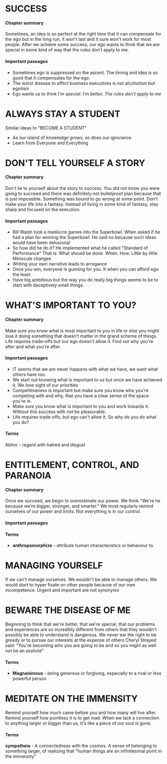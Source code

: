 # SUCCESS
#### Chapter summary
Sometimes, an idea is so perfect at the right time that it can compensate for the ego but in the long run, it won't last and it sure won't work for most people. After we achieve some success, our ego wants to think that we are special in some kind of way that the rules don't apply to me. 
#### Important passages
- Sometimes ego is suppressed on the ascent. The timing and idea is so good that it compensates for the ego. 
- The worst disease to afflict business executives is not alcoholism but egotism
- Ego wants us to think *I'm special. I'm better. The rules don't apply to me*
# ALWAYS STAY A STUDENT
Similar ideas to "BECOME A STUDENT"
- As our island of knowledge grows, so does our ignorance
- Learn from Everyone and Everything
# DON'T TELL YOURSELF A STORY
#### Chapter summary 
Don't lie to yourself about the story to success. You did not know you were going to succeed and there was definitely not bulletproof plan because that is just impossible. Something was bound to go wrong at some point. Don't make your life into a fantasy. Instead of living in some kind of fantasy, stay sharp and focused on the execution. 
#### Important passages
- Bill Walsh took a mediocre games into the Superbowl. When asked if he had a plan for winning the Superbowl. He said no because such ideas would have been delusional 
- So how did he do it? He implemented what he called "Standard of Performance" That is: What should be done. When. How. Little by little. Miniscule changes
- Writing your own narrative leads to arrogance 
- Once you win, everyone is gunning for you. It when you can afford ego the least. 
- Have big ambitious but the way you do really big things seems to be to start with deceptively small things.
# WHAT'S IMPORTANT TO YOU?
#### Chapter summary
Make sure you know what is most important to you in life or else you might lose it doing something that doesn't matter in the grand scheme of things. Life requires trade-offs but our ego doesn't allow it. Find out why you're after and what you're after. 
#### Important passages
- IT seems that we are never happens with what we have, we want what others have too. 
- We start out knowing what is important to us but once we have achieved it. We lose sight of our priorities
- Competitiveness is important but make sure you know who you're competing with and why, that you have a clear sense of the space you're in. 
- Make sure you know what is important to you and work towards it. Without this success with not be pleasurable. 
- Life requires trade-offs, but ego can't allow it. So why do you do what you do?
#### Terms 
Abhor - regard with hatred and disgust 
# ENTITLEMENT, CONTROL, AND PARANOIA
#### Chapter summary
Once we succeed, we begin to overestimate our power. We think "We're he because we're bigger, stronger, and smarter." We must regularly remind ourselves of our power and limits. Not everything is in our control. 
#### Important passages
#### Terms
- **anthropomorphize** - attribute human characteristics or behaviour to
# MANAGING YOURSELF
If we can't manage ourselves. We wouldn't be able to manage others. We would start to hyper fixate on other people because of our own incompetence. Urgent and important are not synonyms
# BEWARE THE DISEASE OF ME
Beginning to think that we're better, that we're special, that our problems and experiences are so incredibly different from others that they wouldn't possibly be able to understand is dangerous. 
We never ear the right to be greedy or to pursue our interests at the expense of others
Cheryl Strayed said: "You're becoming who you are going to be and so you might as well not be an asshole"
#### Terms
- **Magnanimous** - being generous or forgiving, especially to a rival or less powerful person 
# MEDITATE ON THE IMMENSITY 
Remind yourself how much came before you and how many will live after. Remind yourself how pointless it is to get mad. When we lack a connection to anything larger or bigger than us, it's like a piece of our soul is gone. 
#### Terms
**sympatheia** - A connectedness with the cosmos. A sense of belonging to something larger, of realizing that "human things are an infinitesimal point in the immensity"
